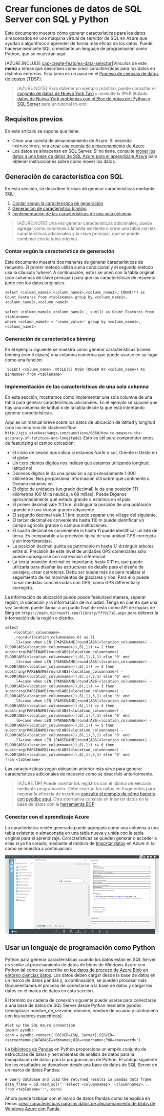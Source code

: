 <properties
    pageTitle="Crear funciones de datos de SQL Server con SQL y Python | Microsoft Azure"
    description="Proceso de datos de SQL Azure"
    services="machine-learning"
    documentationCenter=""
    authors="bradsev"
    manager="jhubbard"
    editor="" />

<tags
    ms.service="machine-learning"
    ms.workload="data-services"
    ms.tgt_pltfrm="na"
    ms.devlang="na"
    ms.topic="article"
    ms.date="09/19/2016"
    ms.author="bradsev;fashah;garye" />


# <a name="create-features-for-data-in-sql-server-using-sql-and-python"></a>Crear funciones de datos de SQL Server con SQL y Python


Este documento muestra cómo generar características para los datos almacenados en una máquina virtual de servidor de SQL en Azure que ayudan a algoritmos a aprender de forma más eficaz de los datos. Puede hacerse mediante SQL o mediante un lenguaje de programación como Python, que se muestran aquí.

[AZURE.INCLUDE [cap-create-features-data-selector](../../includes/cap-create-features-selector.md)]Vínculos de este **menú** a temas que describen cómo crear características para los datos en distintos entornos. Esta tarea es un paso en el [Proceso de ciencias de datos de equipo (TDSP)](https://azure.microsoft.com/documentation/learning-paths/cortana-analytics-process/).

> [AZURE.NOTE] Para obtener un ejemplo práctico, puede consultar el [conjunto de datos de Nueva York Taxi](http://www.andresmh.com/nyctaxitrips/) y consulte la IPNB titulado [datos de Nueva York problemas con el Bloc de notas de IPython y SQL Server](https://github.com/Azure/Azure-MachineLearning-DataScience/blob/master/Misc/DataScienceProcess/iPythonNotebooks/machine-Learning-data-science-process-sql-walkthrough.ipynb) para un tutorial to-end.


## <a name="prerequisites"></a>Requisitos previos
En este artículo se supone que tiene:

* Crear una cuenta de almacenamiento de Azure. Si necesita instrucciones, vea [crear una cuenta de almacenamiento de Azure](../storage/storage-create-storage-account.md#create-a-storage-account)
* Los datos se almacenan en SQL Server. Si no tiene, consulte [mover los datos a una base de datos de SQL Azure para el aprendizaje Azure](machine-learning-data-science-move-sql-azure.md) para obtener instrucciones sobre cómo mover los datos.


## <a name="sql-featuregen"></a>Generación de característica con SQL

En esta sección, se describen formas de generar características mediante SQL:  

1. [Contar según la característica de generación](#sql-countfeature)
2. [Generación de característica binning](#sql-binningfeature)
3. [Implementación de las características de una sola columna](#sql-featurerollout)


> [AZURE.NOTE] Una vez generar características adicionales, puede agregar como columnas a la tabla existente o crear una tabla con las características adicionales y la clave principal, que se puede combinar con la tabla original.

### <a name="sql-countfeature"></a>Contar según la característica de generación

Este documento muestra dos maneras de generar características de recuento. El primer método utiliza suma condicional y el segundo método usa la cláusula 'where'. A continuación, estos se unen con la tabla original (con columnas de clave principal) para que las características de recuento junto con los datos originales.

    select <column_name1>,<column_name2>,<column_name3>, COUNT(*) as Count_Features from <tablename> group by <column_name1>,<column_name2>,<column_name3>

    select <column_name1>,<column_name2> , sum(1) as Count_Features from <tablename>
    where <column_name3> = '<some_value>' group by <column_name1>,<column_name2>

### <a name="sql-binningfeature"></a>Generación de característica binning

En el ejemplo siguiente se muestra cómo generar características binned binning (con 5 clases) una columna numérica que puede usarse en su lugar como una función:

    `SELECT <column_name>, NTILE(5) OVER (ORDER BY <column_name>) AS BinNumber from <tablename>`


### <a name="sql-featurerollout"></a>Implementación de las características de una sola columna

En esta sección, mostramos cómo implementar una sola columna de una tabla para generar características adicionales. En el ejemplo se supone que hay una columna de latitud o de la tabla desde la que está intentando generar características.

Aquí es un manual breve sobre los datos de ubicación de latitud y longitud (con los recursos de stackoverflow `http://gis.stackexchange.com/questions/8650/how-to-measure-the-accuracy-of-latitude-and-longitude`). Esto es útil para comprender antes de featurizing el campo ubicación:

- El inicio de sesión nos indica si estamos Norte o sur, Oriente u Oeste en el globo.
- Un cero cientos dígitos nos indican que estamos utilizando longitud, latitud no!
- Decenas dígitos le da una posición a aproximadamente 1.000 kilómetros. Nos proporciona información útil sobre qué continente u Océano estamos en.
- El dígito de unidades (un grado decimal) le da una posición 111 kilómetros (60 Milla náutica, a 69 millas). Puede Díganos aproximadamente qué estado grande o estamos en el país.
- El primer decimal vale 11.1 km: distinguir la posición de una población grande de una ciudad grande adyacente.
- El segundo decimal vale 1.1 km: puede separar uno village del siguiente.
- El tercer decimal es conveniente hasta 110 m puede identificar un campo agrícola grande o campus instituciones.
- El cuarto decimal es conveniente m hasta 11 puede identificar un lote de tierra. Es comparable a la precisión típica de una unidad GPS corregida y sin interferencias.
- La posición decimal quinta es patrimonio m hasta 1.1 distinguir árboles entre sí. Precisión de este nivel de unidades GPS comerciales sólo puede conseguirse con corrección diferencial.
- La sexta posición decimal es importante hasta 0.11 m, que puede utilizarla para diseñar las estructuras de detalle para el diseño de paisajes, crear carreteras. Debe ser buena más de para realizar el seguimiento de los movimientos de glaciares y ríos. Para ello puede tomar medidas concienzudas con GPS, como GPS differentially corregido.

La información de ubicación puede puede featurized manera, separar región, la ubicación y la información de la ciudad. Tenga en cuenta que una vez también puede llamar a un punto final de resto como API de mapas de Bing en `https://msdn.microsoft.com/library/ff701710.aspx` para obtener la información de la región o distrito.

    select
        <location_columnname>
        ,round(<location_columnname>,0) as l1       
        ,l2=case when LEN (PARSENAME(round(ABS(<location_columnname>) - FLOOR(ABS(<location_columnname>)),6),1)) >= 1 then substring(PARSENAME(round(ABS(<location_columnname>) - FLOOR(ABS(<location_columnname>)),6),1),1,1) else '0' end     
        ,l3=case when LEN (PARSENAME(round(ABS(<location_columnname>) - FLOOR(ABS(<location_columnname>)),6),1)) >= 2 then substring(PARSENAME(round(ABS(<location_columnname>) - FLOOR(ABS(<location_columnname>)),6),1),2,1) else '0' end     
        ,l4=case when LEN (PARSENAME(round(ABS(<location_columnname>) - FLOOR(ABS(<location_columnname>)),6),1)) >= 3 then substring(PARSENAME(round(ABS(<location_columnname>) - FLOOR(ABS(<location_columnname>)),6),1),3,1) else '0' end     
        ,l5=case when LEN (PARSENAME(round(ABS(<location_columnname>) - FLOOR(ABS(<location_columnname>)),6),1)) >= 4 then substring(PARSENAME(round(ABS(<location_columnname>) - FLOOR(ABS(<location_columnname>)),6),1),4,1) else '0' end     
        ,l6=case when LEN (PARSENAME(round(ABS(<location_columnname>) - FLOOR(ABS(<location_columnname>)),6),1)) >= 5 then substring(PARSENAME(round(ABS(<location_columnname>) - FLOOR(ABS(<location_columnname>)),6),1),5,1) else '0' end     
        ,l7=case when LEN (PARSENAME(round(ABS(<location_columnname>) - FLOOR(ABS(<location_columnname>)),6),1)) >= 6 then substring(PARSENAME(round(ABS(<location_columnname>) - FLOOR(ABS(<location_columnname>)),6),1),6,1) else '0' end     
    from <tablename>

Las características según ubicación anterior más sirve para generar características adicionales de recuento como se describió anteriormente.


> [AZURE.TIP] Puede insertar los registros con el idioma de elección mediante programación. Debe insertar los datos en fragmentos para mejorar la eficacia de escritura [consulte el ejemplo de cómo hacerlo con pyodbc aquí](https://code.google.com/p/pypyodbc/wiki/A_HelloWorld_sample_to_access_mssql_with_python).
Otra alternativa consiste en Insertar datos en la base de datos con la [herramienta BCP](https://msdn.microsoft.com/library/ms162802.aspx)

### <a name="sql-aml"></a>Conectar con el aprendizaje Azure

La característica recién generada puede agregada como una columna a una tabla existente o almacenada en una tabla nueva y unida con la tabla original para el aprendizaje. Características se pueden generar o acceder a ellas si ya ha creado, mediante el módulo de [Importar datos](https://msdn.microsoft.com/library/azure/4e1b0fe6-aded-4b3f-a36f-39b8862b9004/) en Azure m tal como se muestra a continuación:

![lectores de azureml](./media/machine-learning-data-science-process-sql-server-virtual-machine/reader_db_featurizedinput.png)

## <a name="python"></a>Usar un lenguaje de programación como Python

Python para generar características cuando los datos están en SQL Server es similar al procesamiento de datos de blobs de Windows Azure con Python tal como se describe en [los datos de proceso de Azure Blob en entorno ciencias datos](machine-learning-data-science-process-data-blob.md). Los datos deben cargar desde la base de datos en un marco de datos pandas y, a continuación, se pueden procesar más. Documentamos el proceso de conectarse a la base de datos y cargar los datos en el marco de datos en esta sección.

El formato de cadena de conexión siguiente puede usarse para conectarse a una base de datos de SQL Server desde Python mediante pyodbc (reemplazar nombre_de_servidor, dbname, nombre de usuario y contraseña con los valores específicos):

    #Set up the SQL Azure connection
    import pyodbc
    conn = pyodbc.connect('DRIVER={SQL Server};SERVER=<servername>;DATABASE=<dbname>;UID=<username>;PWD=<password>')

La [biblioteca de Pandas](http://pandas.pydata.org/) en Python proporciona un amplio conjunto de estructuras de datos y herramientas de análisis de datos para la manipulación de datos para la programación de Python. El código siguiente lee los resultados se devuelven desde una base de datos de SQL Server en un marco de datos Pandas:

    # Query database and load the returned results in pandas data frame
    data_frame = pd.read_sql('''select <columnname1>, <cloumnname2>... from <tablename>''', conn)

Ahora puede trabajar con el marco de datos Pandas como se explica en temas [crear características para los datos de almacenamiento de blobs de Windows Azure con Panda](machine-learning-data-science-create-features-blob.md).

